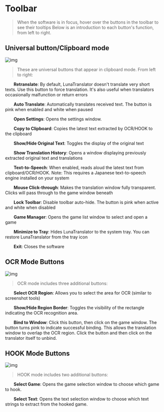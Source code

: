 
# Toolbar
 
>When the software is in focus, hover over the buttons in the toolbar to see their tooltips
>Below is an introduction to each button's function, from left to right.

## Universal button/Clipboard mode

![img](https://image.lunatranslator.xyz/zh/toolbar1.jpg) 

> These are universal buttons that appear in clipboard mode. From left to right:



&emsp;&emsp;**Retranslate**: By default, LunaTranslator doesn't translate very short texts. Use this button to force translation. It's also useful when translators occasionally malfunction or return errors

&emsp;&emsp;**Auto Translate**: Automatically translates received text. The button is pink when enabled and white when paused

&emsp;&emsp;**Open Settings**: Opens the settings window.


&emsp;&emsp;**Copy to Clipboard**: Copies the latest text extracted by OCR/HOOK to the clipboard

&emsp;&emsp;**Show/Hide Original Text**: Toggles the display of the original text

&emsp;&emsp;**Show Translation History**: Opens a window displaying previously extracted original text and translations

&emsp;&emsp;**Text-to-Speech**: When enabled, reads aloud the latest text from clipboard/OCR/HOOK. Note: This requires a Japanese text-to-speech engine installed on your system

&emsp;&emsp;**Mouse Click-through**: Makes the translation window fully transparent. Clicks will pass through to the game window beneath


&emsp;&emsp;**Lock Toolbar**: Disable toolbar auto-hide. The button is pink when active and white when disabled

&emsp;&emsp;**Game Manager**: Opens the game list window to select and open a game

&emsp;&emsp;**Minimize to Tray**: Hides LunaTranslator to the system tray. You can restore LunaTranslator from the tray icon

&emsp;&emsp;**Exit**: Closes the software


## OCR Mode Buttons

![img](https://image.lunatranslator.xyz/zh/toolbar2.jpg) 

> OCR mode includes three additional buttons:

&emsp;&emsp;**Select OCR Region**: Allows you to select the area for OCR (similar to screenshot tools)

&emsp;&emsp;**Show/Hide Region Border**: Toggles the visibility of the rectangle indicating the OCR recognition area.

&emsp;&emsp;**Bind to Window**: Click this button, then click on the game window. The button turns pink to indicate successful binding. This allows the translation window to overlap the OCR region. Click the button and then click on the translator itself to unbind.


## HOOK Mode Buttons

![img](https://image.lunatranslator.xyz/zh/toolbar3.jpg) 

> HOOK mode includes two additional buttons:

&emsp;&emsp;**Select Game**: Opens the game selection window to choose which game to hook.

&emsp;&emsp;**Select Text**: Opens the text selection window to choose which text strings to extract from the hooked game.
 
